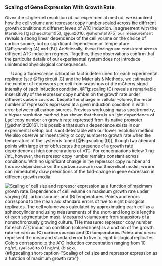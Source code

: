 ### Scaling of Gene Expression With Growth Rate

Given the single-cell resolution of our experimental method, we examined
how the cell volume and repressor copy number scaled across the
different growth conditions at different levels of ATC induction. In
agreement with the literature [@schaechter1958; @jun2018; @shehata1975] our measurement reveals a strong linear
dependence of the cell volume on the choice of carbon source, but no
significant dependence on temperature [@Fig:scaling (A) and (B)]. Additionally, these
findings are consistent across different ATC induction regimes.
Together, these observations confirm that the particular details of our
experimental system does not introduce unintended physiological
consequences.

&nbsp;&nbsp;&nbsp;&nbsp;&nbsp;Using a fluorescence calibration factor determined for each experimental
replicate [see @Fig:circuit (C) and the Materials \&
Methods\, we estimated the number of repressors per cell from snapshots
of the mCherry signal intensity of each induction condition. @Fig:scaling (C)
reveals a remarkable insensitivity of the repressor copy number on the growth rate under different carbon
sources. Despite the change in cellular volume, the mean number of
repressors expressed at a given induction condition is within error
between all carbon sources. Previous work using mass spectrometry, a
higher resolution method, has shown that there is a slight dependence of
LacI copy number on growth rate expressed from its native promoter [@schmidt2016]. It
is possible that such a dependence exists in our experimental setup, but
is not detectable with our lower resolution method. We also observe an
insensitivity of copy number to growth rate when the temperature of the
system is tuned [@Fig:scaling (D)], though two
aberrant points with large error obfuscates the presence of a growth
rate dependence at high concentrations of ATC. For concentrations below
7 ng /mL, however, the repressor copy number remains constant across
conditions. With no significant change in the repressor copy number and
thus no dependence on the carbon source in our theoretical model, we are
can immediately draw predictions of the fold-change in gene expression
in different growth media.

![**Scaling of cell size and repressor expression as a function of maximum
growth rate.** Dependence of cell volume on maximum growth rate under varying
(A) carbon sources and (B) temperatures. Points and errors correspond to the
mean and standard errors of five to eight biological replicates. The cell volume
was calculated by approximating each cell as a spherocylinder and using
measurements of the short-and long axis lengths of each segmentation mask.
Measured volumes are from snapshots of a nonsnchronously growing culture. THe
measured repressor copy number for each ATC induction condition (colored lines)
as a unction of the growth rate for various (C) carbon sources and (D)
temperatures. Points and errors represent the mean and standard error fo five to
eight biological replicates. Colors correspond to the ATC induction
concentration ranging from 10 ng/mL (yellow) to 0.1 ng/mL
(black).](ch4_fig3){#fig:scaling short-caption="Scaling of cel size and
repressor expression as a function of maximum growth rate"}